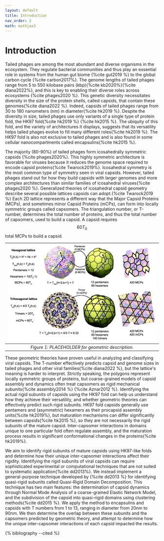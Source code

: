 ```yaml
---
layout: default
title: Introduction
nav_order: 2
math: mathjax3
---
```


<script type="text/javascript" src="http://cdn.mathjax.org/mathjax/latest/MathJax.js?config=TeX-AMS-MML_HTMLorMML"></script>

# Introduction

Tailed phages are among the most abundant and diverse organisms in the ecosystem. They regulate bacterial communities and
thus play an essential role in systems from the human gut biome {%cite gut2019 %} to the global carbon cycle {%cite carbon2017%}. The genome lengths
of tailed phages range from 5 to 550 kilobase pairs (kbp){%cite kb2020%}{%cite diana2022%}, and this is key to enabling their diverse roles across
ecosystems {%cite phages2020 %}. This genetic diversity necessitates diversity in the size of the protein shells, called capsids, that 
contain these genomes{%cite diana2022 %}. Indeed, capsids of tailed phages range from 30 to 180 nanometers (nm) in diameter{%cite hk2019 %}. Despite the diversity in size, tailed phages use only variants of a single type of protein fold, the 
HK97 fold{%cite hk2019 %} {%cite hk2015 %}. The ubiquity of this fold, and the variety of architectures it displays,
suggests that its versatility helps tailed phages evolve to fill
many different roles{%cite hk2019 %}. The HK97 fold is also not exclusive to tailed phages and is also found in some cellular
nanocompartments called encapsulins{%cite hk2015 %}.

The majority (80-90%) of tailed phages form icosahedrally symmetric capsids {%cite phages2020%}. This highly symmetric architecture is favorable 
for viruses because it reduces the genome space required to encode capsid proteins{%cite Twarock2019%}. Icosahedral symmetry is the most common 
type of symmetry seen in viral capsids. However, tailed phages stand out for how they build capsids with larger genomes and more complex architectures 
than similar families of icosahedral viruses{%cite phages2020 %}.
Generalized theories of icosahedral capsid geometry describe several possible lattices capsids can adopt.{%cite Twarock2019 %}
Each 2D lattice 
represents a different way that the Major Capsid Proteins (MCPs), and sometimes minor Capsid Proteins (mCPs), can form into
locally symmetric groups called capsomers. The triangulation number, or T-number, determines the total number of proteins, 
and thus the total number of capsomers, used to build a capsid. A capsid requires $$60T_0$$ total MCPs to build a 
capsid.

| ![myimg](geometry.jpg) |
|:--:| 
| *Figure 1: PLACEHOLDER for geometric description.* |

These geometric theories have proven useful in analyzing and classifying viral capsids. The T-number effectively 
predicts capsid and genome sizes in tailed phages and other viral families{%cite diana2022 %}, but the lattice's meaning is harder to 
interpret. Strictly speaking, the polygons represent locally symmetric groups of proteins, but coarse-grained models of 
capsid assembly and dynamics often treat capsomers as rigid mechanical subunits{%cite assembly2014 %} {%cite Aznar2012 %}. 
Identifying the actual rigid subunits of capsids using the HK97 fold can help us understand how they achieve their 
versatility, and whether geometric theories can effectively predict such rigid subunits.
HK97 fold capsids generally use pentamers and (asymmetric) hexamers as their procapsid assembly units{%cite hk2019%}, but maturation 
mechanisms can differ significantly between capsids{%cite hk2015 %}, so they are not necessarily the rigid subunits of
the mature capsid. Inter-capsomer interactions in domains unique to one particular fold often regulate assembly, and 
the maturation process results in significant conformational changes in the proteins{%cite hk2019%}.

We aim to identify rigid subunits of mature capsids using HK97-like folds and determine how their unique inter-capsomer 
interactions affect their rigidity. Identifying the rigid subunits of viral capsids can require sophisticated experimental 
or computational techniques that are not suited to systematic application{%cite dd2013%}. We instead implement a 
general-purpose technique developed by {%cite dd2013 %} for identifying quasi-rigid subunits called Quasi-Rigid Domain 
Decomposition. This technique has two main features: the determination of capsid dynamics through Normal Mode Analysis 
of a coarse-grained Elastic Network Model, and the subdivision of the capsid into quasi-rigid domains using clustering 
methods{%cite dd2015 %}. We apply the method to encapsulins and capsids with T numbers from 1 to 13, ranging in diameter 
from 20nm to 90nm. We then determine the overlap between these subunits and the capsomers predicted by geometric theory,
and attempt to determine how the unique inter-capsomer interactions of each capsid impacted the results.



{% bibliography --cited %}